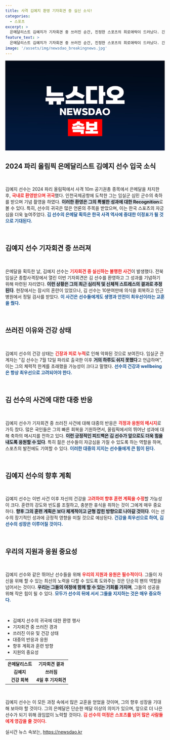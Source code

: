 ```yaml
---
title: 사격 김예지 환영 기자회견 중 실신 소식!
categories:
  - 스포츠
excerpt: >
  은메달리스트 김예지가 기자회견 중 쓰러진 순간, 진정한 스포츠의 희로애락이 드러났다. 긴장과 피로로 인해 의식을 잃었으나, 회복 후 계속된 응원 속에 진정한 챔피언의 면모를 보였다.
feature_text: >
  은메달리스트 김예지가 기자회견 중 쓰러진 순간, 진정한 스포츠의 희로애락이 드러났다. 긴장과 피로로 인해 의식을 잃었으나, 회복 후 계속된 응원 속에 진정한 챔피언의 면모를 보였다.
image: '/assets/img/newsdao_breakingnews.jpg'
---
```


<p><img src="/assets/img/newsdao_breakingnews.jpg" alt="firstkoreanews 속보" /></p>

<h2 data-ke-size="size26">2024 파리 올림픽 은메달리스트 김예지 선수 입국 소식</h2>

<p data-ke-size="size16">&nbsp;</p>

<p>김예지 선수는 2024 파리 올림픽에서 사격 10m 공기권총 종목에서 은메달을 차지한 후, <b><span style="color: #ee2323;">국내로 환영받으며 귀국</span></b>했다. 인천국제공항에 도착한 그는 임실군 심민 군수의 축하를 받으며 기념 촬영을 하였다. <b><span style="background-color: #21538527;">이러한 환영은 그의 특별한 성과에 대한 Recognition</span></b>로 볼 수 있다. 특히, 선수의 귀국은 많은 언론의 주목을 받았으며, 이는 한국 스포츠의 자긍심을 더욱 높여주었다. <b><span style="color: #1a5490;">김 선수의 은메달 획득은 한국 사격 역사에 중대한 이정표가 될 것으로 기대된다.</span></b></p>

<p data-ke-size="size16">&nbsp;</p>

<h2 data-ke-size="size26">김예지 선수 기자회견 중 쓰러져</h2>

<p data-ke-size="size16">&nbsp;</p>

<p>은메달을 획득한 날, 김예지 선수는 <b><span style="color: #ee2323;">기자회견 중 실신하는 불행한 사건</span></b>이 발생했다. 전북 임실군 종합사격장에서 열린 이번 기자회견은 김 선수를 환영하고 그 성과를 기념하기 위해 마련된 자리였다. <b><span style="background-color: #21538527;">이런 상황은 그의 최근 심리적 및 신체적 스트레스의 결과로 추정된다</span></b>. 현장에서는 잠시의 혼란이 있었으나, 김 선수는 10분여만에 의식을 회복하고 인근 병원에서 정밀 검사를 받았다. <b><span style="color: #1a5490;">이 사건은 선수들에게도 생명과 안전이 최우선이라는 교훈을 줬다.</span></b></p>

<p data-ke-size="size16">&nbsp;</p>

<h2 data-ke-size="size26">쓰러진 이유와 건강 상태</h2>

<p data-ke-size="size16">&nbsp;</p>

<p>김예지 선수의 건강 상태는 <b><span style="color: #ee2323;">긴장과 피로 누적</span></b>로 인해 악화된 것으로 보여진다. 임실군 관계자는 "김 선수는 7월 12일 파리로 출국한 이후 <b><span style="background-color: #21538527;">거의 하루도 쉬지 못했다</span></b>고 언급하며", 이는 그의 체력적 한계를 초래했을 가능성이 크다고 말했다. <b><span style="color: #1a5490;">선수의 건강과 wellbeing은 항상 최우선으로 고려되어야 한다.</span></b></p>

<p data-ke-size="size16">&nbsp;</p>

<h2 data-ke-size="size26">김 선수의 사건에 대한 대중 반응</h2>

<p data-ke-size="size16">&nbsp;</p>

<p>김예지 선수가 기자회견 중 쓰러진 사건에 대해 대중의 반응은 <b><span style="color: #ee2323;">걱정과 응원의 메시지</span></b>로 가득 찼다. 많은 국인들은 그의 빠른 회복을 기원하면서, 올림픽에서의 뛰어난 성과에 대해 축하의 메시지를 전하고 있다. <b><span style="background-color: #21538527;">이런 긍정적인 피드백은 김 선수가 앞으로도 더욱 힘을 내도록 응원할 수 있다</span></b>. 특히 젊은 선수들이 자긍심을 가질 수 있도록 하는 역할을 하며, 스포츠의 발전에도 기여할 수 있다. <b><span style="color: #1a5490;">이러한 대중의 지지는 선수들에게 큰 힘이 된다.</span></b></p>

<p data-ke-size="size16">&nbsp;</p>

<h2 data-ke-size="size26">김예지 선수의 향후 계획</h2>

<p data-ke-size="size16">&nbsp;</p>

<p>김예지 선수는 이번 사건 이후 자신의 건강을 <b><span style="color: #ee2323;">고려하여 향후 훈련 계획을 수정</span></b>할 가능성이 크다. 훈련의 강도와 빈도를 조절하고, 충분한 휴식을 취하는 것이 그에게 매우 중요하다. <b><span style="background-color: #21538527;">향후 그의 훈련 계획은 보다 체계적이고 균형 잡힌 방향으로 나아갈 것이다</span></b>. 이는 선수의 장기적인 성과에 긍정적 영향을 미칠 것으로 예상된다. <b><span style="color: #1a5490;">건강을 최우선으로 하여, 김 선수의 성장은 이루어질 것이다.</span></b></p>

<p data-ke-size="size16">&nbsp;</p>

<h2 data-ke-size="size26">우리의 지원과 응원 중요성</h2>

<p data-ke-size="size16">&nbsp;</p>

<p>김예지 선수와 같은 뛰어난 선수들을 위해 <b><span style="color: #ee2323;">우리의 지원과 응원은 필수적이다</span></b>. 그들이 자신을 위해 할 수 있는 최선의 노력을 다할 수 있도록 도와주는 것은 단순히 팬의 역할을 넘어서는 것이다. <b><span style="background-color: #21538527;">우리는 그들의 여정에 함께 할 수 있는 기회를 가지며</span></b>, 그들의 성공을 위해 작은 힘이 될 수 있다. <b><span style="color: #1a5490;">모두가 선수의 뒤에 서서 그들을 지지하는 것은 매우 중요하다.</span></b> </p>

<p data-ke-size="size16">&nbsp;</p>

<!-- Table and List Section -->

<ul>
    <li>김예지 선수의 귀국에 대한 환영 행사</li>
    <li>기자회견 중 쓰러진 경과</li>
    <li>쓰러진 이유 및 건강 상태</li>
    <li>대중의 반응과 응원</li>
    <li>향후 계획과 훈련 방향</li>
    <li>지원의 중요성</li>
</ul>

<table>
    <tr>
        <td style="text-align: center; height: 17px;"><b>은메달리스트</b></td>
        <td style="text-align: center; height: 17px;"><b>기자회견 결과</b></td>
    </tr>
    <tr>
        <td style="text-align: center; height: 17px;"><b>김예지</b></td>
        <td style="text-align: center; height: 17px;"><b>쓰러짐</b></td>
    </tr>
    <tr>
        <td style="text-align: center; height: 17px;"><b>건강 회복</b></td>
        <td style="text-align: center; height: 17px;"><b>4일 후 기자회견</b></td>
    </tr>
</table>

<p data-ke-size="size16">&nbsp;</p> 

<p>김예지 선수는 이 모든 과정 속에서 많은 교훈을 얻었을 것이며, 그의 향후 성장을 기대해 보아야 할 것이다. 그의 은메달은 단순한 메달 이상의 의미가 있으며, 앞으로 더 나은 선수가 되기 위해 끊임없이 노력할 것이다. <b><span style="color: #ee2323;">김 선수의 여정은 스포츠를 넘어 많은 사람들에게 영감을 줄 것이다.</span></b></p>
실시간 뉴스 속보는, <a href="https://newsdao.kr" rel="dofollow">https://newsdao.kr</a>


